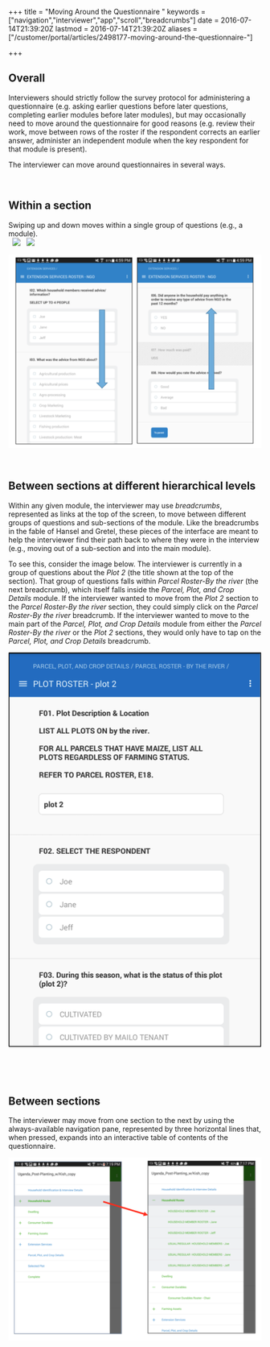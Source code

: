 +++
title = "Moving Around the Questionnaire "
keywords = ["navigation","interviewer","app","scroll","breadcrumbs"]
date = 2016-07-14T21:39:20Z
lastmod = 2016-07-14T21:39:20Z
aliases = ["/customer/portal/articles/2498177-moving-around-the-questionnaire-"]

+++

Overall
-------

  
Interviewers should strictly follow the survey protocol for
administering a questionnaire (e.g. asking earlier questions before
later questions, completing earlier modules before later modules), but
may occasionally need to move around the questionnaire for good reasons
(e.g. review their work, move between rows of the roster if the
respondent corrects an earlier answer, administer an independent module
when the key respondent for that module is present).  
  
The interviewer can move around questionnaires in several ways.  
  
  
 

Within a section
----------------

  
Swiping up and down moves within a single group of questions (e.g., a
module).  
 
![](file://localhost/Users/Shima/Library/Caches/TemporaryItems/msoclip/0/clip_image001.png)
 
![](file://localhost/Users/Shima/Library/Caches/TemporaryItems/msoclip/0/clip_image002.png)  
  
![](images/658448.png)  
  
  
 

Between sections at different hierarchical levels
-------------------------------------------------

  
Within any given module, the interviewer may use *breadcrumbs*,
represented as links at the top of the screen, to move between different
groups of questions and sub-sections of the module. Like the breadcrumbs
in the fable of Hansel and Gretel, these pieces of the interface are
meant to help the interviewer find their path back to where they were in
the interview (e.g., moving out of a sub-section and into the main
module).  
  
To see this, consider the image below. The interviewer is currently in a
group of questions about the *Plot 2* (the title shown at the top of the
section). That group of questions falls within *Parcel Roster-By the
river* (the next breadcrumb), which itself falls inside the *Parcel,
Plot, and Crop Details* module. If the interviewer wanted to move from
the *Plot 2* section to the *Parcel Roster-By the river* section, they
could simply click on the *Parcel Roster-By the river* breadcrumb. If
the interviewer wanted to move to the main part of the *Parcel, Plot,
and Crop Details* module from either the *Parcel Roster-By the river* or
the *Plot 2* sections, they would only have to tap on the *Parcel, Plot,
and Crop Details* breadcrumb.  
  
  
![](images/658453.png)

 

  
  
  
 

Between sections
----------------

  
The interviewer may move from one section to the next by using the
always-available navigation pane, represented by three horizontal lines
that, when pressed, expands into an interactive table of contents of the
questionnaire.  
  
  
![](images/658454.png)
